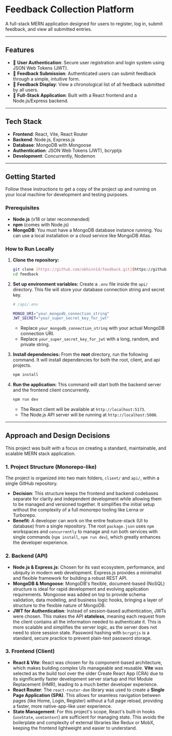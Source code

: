 # Feedback Collection Platform

A full-stack MERN application designed for users to register, log in, submit feedback, and view all submitted entries.

---

## Features

-   🔐 **User Authentication**: Secure user registration and login system using JSON Web Tokens (JWT).
-   📝 **Feedback Submission**: Authenticated users can submit feedback through a simple, intuitive form.
-   📜 **Feedback Display**: View a chronological list of all feedback submitted by all users.
-   🚀 **Full-Stack Application**: Built with a React frontend and a Node.js/Express backend.

---

## Tech Stack

-   **Frontend**: React, Vite, React Router
-   **Backend**: Node.js, Express.js
-   **Database**: MongoDB with Mongoose
-   **Authentication**: JSON Web Tokens (JWT), bcryptjs
-   **Development**: Concurrently, Nodemon

---

## Getting Started

Follow these instructions to get a copy of the project up and running on your local machine for development and testing purposes.

### Prerequisites

-   **Node.js** (v18 or later recommended)
-   **npm** (comes with Node.js)
-   **MongoDB**: You must have a MongoDB database instance running. You can use a local installation or a cloud service like MongoDB Atlas.

### How to Run Locally

1.  **Clone the repository:**
    ```bash
    git clone [https://github.com/abhinn14/feedback.git](https://github.com/abhinn14/feedback.git)
    cd feedback
    ```

2.  **Set up environment variables:**
    Create a `.env` file inside the `api/` directory. This file will store your database connection string and secret key.

    ```bash
    # /api/.env

    MONGO_URI="your_mongodb_connection_string"
    JWT_SECRET="your_super_secret_key_for_jwt"
    ```
    -   Replace `your_mongodb_connection_string` with your actual MongoDB connection URI.
    -   Replace `your_super_secret_key_for_jwt` with a long, random, and private string.

3.  **Install dependencies:**
    From the **root** directory, run the following command. It will install dependencies for both the root, client, and api projects.
    ```bash
    npm install
    ```

4.  **Run the application:**
    This command will start both the backend server and the frontend client concurrently.
    ```bash
    npm run dev
    ```
    -   The React client will be available at `http://localhost:5173`.
    -   The Node.js API server will be running at `http://localhost:5000`.

---

## Approach and Design Decisions

This project was built with a focus on creating a standard, maintainable, and scalable MERN stack application.

### 1. Project Structure (Monorepo-like)

The project is organized into two main folders, `client/` and `api/`, within a single GitHub repository.

-   **Decision**: This structure keeps the frontend and backend codebases separate for clarity and independent development while allowing them to be managed and versioned together. It simplifies the initial setup without the complexity of a full monorepo tooling like Lerna or Turborepo.
-   **Benefit**: A developer can work on the entire feature-stack (UI to database) from a single repository. The root `package.json` uses `npm` workspaces and `concurrently` to manage and run both services with single commands (`npm install`, `npm run dev`), which greatly enhances the developer experience.

### 2. Backend (API)

-   **Node.js & Express.js**: Chosen for its vast ecosystem, performance, and ubiquity in modern web development. Express.js provides a minimalist and flexible framework for building a robust REST API.
-   **MongoDB & Mongoose**: MongoDB's flexible, document-based (NoSQL) structure is ideal for rapid development and evolving application requirements. Mongoose was added on top to provide schema validation, data modeling, and business logic hooks, bringing a layer of structure to the flexible nature of MongoDB.
-   **JWT for Authentication**: Instead of session-based authentication, JWTs were chosen. This makes the API **stateless**, meaning each request from the client contains all the information needed to authenticate it. This is more scalable and simplifies the server logic, as the server does not need to store session state. Password hashing with `bcryptjs` is a standard, secure practice to prevent plain-text password storage.

### 3. Frontend (Client)

-   **React & Vite**: React was chosen for its component-based architecture, which makes building complex UIs manageable and reusable. **Vite** was selected as the build tool over the older Create React App (CRA) due to its significantly faster development server startup and Hot Module Replacement (HMR), leading to a much better developer experience.
-   **React Router**: The `react-router-dom` library was used to create a **Single Page Application (SPA)**. This allows for seamless navigation between pages (like Home, Login, Register) without a full page reload, providing a faster, more native-app-like user experience.
-   **State Management**: For this project's scope, React's built-in hooks (`useState`, `useContext`) are sufficient for managing state. This avoids the boilerplate and complexity of external libraries like Redux or MobX, keeping the frontend lightweight and easier to understand.
